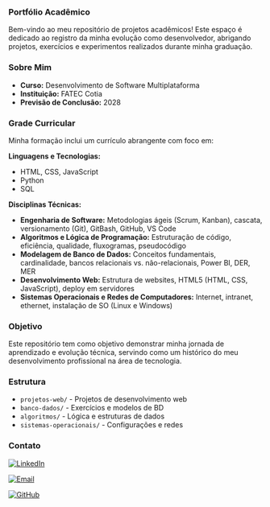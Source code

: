 ### Portfólio Acadêmico

Bem-vindo ao meu repositório de projetos acadêmicos! Este espaço é dedicado ao registro da minha evolução como 
desenvolvedor, abrigando projetos, exercícios e experimentos realizados durante minha graduação.

### Sobre Mim

- **Curso:** Desenvolvimento de Software Multiplataforma
- **Instituição:** FATEC Cotia
- **Previsão de Conclusão:** 2028

### Grade Curricular

Minha formação inclui um currículo abrangente com foco em:

**Linguagens e Tecnologias:**
- HTML, CSS, JavaScript
- Python
- SQL

**Disciplinas Técnicas:**

- **Engenharia de Software:** Metodologias ágeis (Scrum, Kanban), cascata,
   versionamento (Git), GitBash, GitHub, VS Code
- **Algoritmos e Lógica de Programação:** Estruturação de código, eficiência, qualidade, fluxogramas, pseudocódigo
- **Modelagem de Banco de Dados:** Conceitos fundamentais, cardinalidade, bancos relacionais vs. não-relacionais, Power BI, DER, MER
- **Desenvolvimento Web:** Estrutura de websites, HTML5 (HTML, CSS, JavaScript), deploy em servidores
- **Sistemas Operacionais e Redes de Computadores:** Internet, intranet, ethernet, instalação de SO (Linux e Windows)

### Objetivo

Este repositório tem como objetivo demonstrar minha jornada de aprendizado e evolução técnica, servindo 
como um histórico do meu desenvolvimento profissional na área de tecnologia.

### Estrutura

- `projetos-web/` - Projetos de desenvolvimento web
- `banco-dados/` - Exercícios e modelos de BD
- `algoritmos/` - Lógica e estruturas de dados
- `sistemas-operacionais/` - Configurações e redes

### Contato

<div>

[![LinkedIn](https://img.shields.io/badge/-💼_LinkedIn-0077B5?style=for-the-badge&logo=linkedin&logoColor=white)](https://linkedin.com/in/figueiredoribeiro)

[![Email](https://img.shields.io/badge/-📧_Email-D14836?style=for-the-badge&logo=gmail&logoColor=white)](mailto:gabriel_figueiredo_ribeiro@outlook.com)

[![GitHub](https://img.shields.io/badge/-🐙_GitHub-181717?style=for-the-badge&logo=github&logoColor=white)](https://github.com/Darksungab)

</div>
